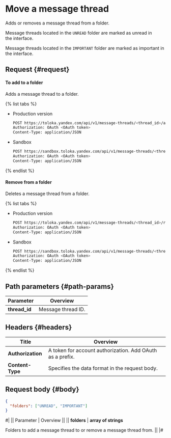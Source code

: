 # Move a message thread

Adds or removes a message thread from a folder.

Message threads located in the `UNREAD` folder are marked as unread in the interface.

Message threads located in the `IMPORTANT` folder are marked as important in the interface.

## Request {#request}

#### To add to a folder

Adds a message thread to a folder.

{% list tabs %}

- Production version

  ```bash
  POST https://toloka.yandex.com/api/v1/message-threads/<thread_id>/add-to-folders
  Authorization: OAuth <OAuth token>
  Content-Type: application/JSON
  ```

- Sandbox

  ```bash
  POST https://sandbox.toloka.yandex.com/api/v1/message-threads/<thread_id>/add-to-folders
  Authorization: OAuth <OAuth token>
  Content-Type: application/JSON
  ```
{% endlist %}

#### Remove from a folder

Deletes a message thread from a folder.

{% list tabs %}

- Production version

  ```bash
  POST https://toloka.yandex.com/api/v1/message-threads/<thread_id>/remove-from-folders
  Authorization: OAuth <OAuth token>
  Content-Type: application/JSON
  ```

- Sandbox

  ```bash
  POST https://sandbox.toloka.yandex.com/api/v1/message-threads/<thread_id>/remove-from-folders
  Authorization: OAuth <OAuth token>
  Content-Type: application/JSON
  ```

{% endlist %}

## Path parameters {#path-params}

Parameter | Overview
----- | -----
**thread_id** | Message thread ID.


## Headers {#headers}

Title | Overview
----- | -----
**Authorization** | A token for account authorization. Add OAuth as a prefix.
**Content-Type** | Specifies the data format in the request body.


## Request body {#body}

```json
{
  "folders": ["UNREAD", "IMPORTANT"]
}
```

#|
|| Parameter | Overview ||
|| **folders** | **array of strings**

Folders to add a message thread to or remove a message thread from. ||
|#
